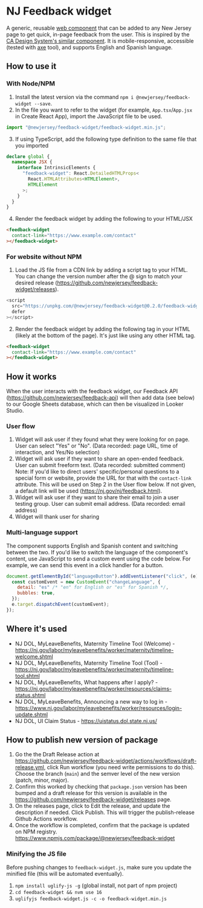 # NJ Feedback widget

A generic, reusable [web component](https://developer.mozilla.org/en-US/docs/Web/Web_Components) that can be added to any New Jersey page to get quick, in-page feedback from the user. This is inspired by the [CA Design System's similar component](https://designsystem.webstandards.ca.gov/components/page-feedback/readme/). It is mobile-responsive, accessible (tested with [axe](https://www.deque.com/axe/) tool), and supports English and Spanish language.

## How to use it

### With Node/NPM

1. Install the latest version via the command `npm i @newjersey/feedback-widget --save`.
2. In the file you want to refer to the widget (for example, `App.tsx`/`App.jsx` in Create React App), import the JavaScript file to be used.

```javascript
import "@newjersey/feedback-widget/feedback-widget.min.js";
```

3. If using TypeScript, add the following type definition to the same file that you imported

```typescript
declare global {
  namespace JSX {
    interface IntrinsicElements {
      "feedback-widget": React.DetailedHTMLProps<
        React.HTMLAttributes<HTMLElement>,
        HTMLElement
      >;
    }
  }
}
```

4. Render the feedback widget by adding the following to your HTML/JSX

```html
<feedback-widget
  contact-link="https://www.example.com/contact"
></feedback-widget>
```

### For website without NPM

1. Load the JS file from a CDN link by adding a script tag to your HTML. You can change the version number after the @ sign to match your desired release (https://github.com/newjersey/feedback-widget/releases).

```javascript
<script
  src="https://unpkg.com/@newjersey/feedback-widget@0.2.0/feedback-widget.min.js"
  defer
></script>
```

2. Render the feedback widget by adding the following tag in your HTML (likely at the bottom of the page). It's just like using any other HTML tag.

```html
<feedback-widget
  contact-link="https://www.example.com/contact"
></feedback-widget>
```

## How it works

When the user interacts with the feedback widget, our Feedback API (https://github.com/newjersey/feedback-api) will then add data (see below) to our Google Sheets database, which can then be visualized in Looker Studio.

### User flow

1. Widget will ask user if they found what they were looking for on page. User can select "Yes" or "No". (Data recorded: page URL, time of interaction, and Yes/No selection)
2. Widget will ask user if they want to share an open-ended feedback. User can submit freeform text. (Data recorded: submitted comment) Note: If you'd like to direct users' specific/personal questions to a special form or website, provide the URL for that with the `contact-link` attribute. This will be used on Step 2 in the User flow below. If not given, a default link will be used (https://nj.gov/nj/feedback.html).
3. Widget will ask user if they want to share their email to join a user testing group. User can submit email address. (Data recorded: email address)
4. Widget will thank user for sharing

### Multi-language support

The component supports English and Spanish content and switching between the two. If you'd like to switch the language of the component's content, use JavaScript to send a custom event using the code below. For example, we can send this event in a click handler for a button.

```javascript
document.getElementById("languageButton").addEventListener("click", (e) => {
  const customEvent = new CustomEvent("changeLanguage", {
    detail: "es" /* "en" for English or "es" for Spanish */,
    bubbles: true,
  });
  e.target.dispatchEvent(customEvent);
});
```

## Where it's used

- NJ DOL, MyLeaveBenefits, Maternity Timeline Tool (Welcome) - https://nj.gov/labor/myleavebenefits/worker/maternity/timeline-welcome.shtml
- NJ DOL, MyLeaveBenefits, Maternity Timeline Tool (Tool) - https://nj.gov/labor/myleavebenefits/worker/maternity/timeline-tool.shtml
- NJ DOL, MyLeaveBenefits, What happens after I apply? - https://nj.gov/labor/myleavebenefits/worker/resources/claims-status.shtml
- NJ DOL, MyLeaveBenefits, Announcing a new way to log in - https://www.nj.gov/labor/myleavebenefits/worker/resources/login-update.shtml
- NJ DOL, UI Claim Status - https://uistatus.dol.state.nj.us/

## How to publish new version of package

1. Go the the Draft Release action at https://github.com/newjersey/feedback-widget/actions/workflows/draft-release.yml, click Run workflow (you need write permissions to do this). Choose the branch (`main`) and the semver level of the new version (patch, minor, major).
2. Confirm this worked by checking that `package.json` version has been bumped and a draft release for this version is available in the https://github.com/newjersey/feedback-widget/releases page.
3. On the releases page, click to Edit the release, and update the description if needed. Click Publish. This will trigger the publish-release Github Actions workflow.
4. Once the workflow is completed, confirm that the package is updated on NPM registry. https://www.npmjs.com/package/@newjersey/feedback-widget

### Minifying the JS file

Before pushing changes to `feedback-widget.js`, make sure you update the minified file (this will be automated eventually).

1. `npm install uglify-js -g` (global install, not part of npm project)
2. `cd feedback-widget && nvm use 16`
3. `uglifyjs feedback-widget.js -c -o feedback-widget.min.js`
